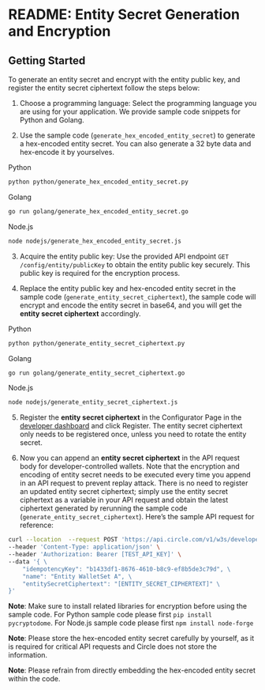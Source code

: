 # README: Entity Secret Generation and Encryption

## Getting Started

To generate an entity secret and encrypt with the entity public key, and register the entity secret ciphertext follow the steps below:

1. Choose a programming language: Select the programming language you are using for your application. We provide sample code snippets for Python and Golang.

2. Use the sample code (`generate_hex_encoded_entity_secret`) to generate a hex-encoded entity secret. You can also generate a 32 byte data and hex-encode it by yourselves.

Python
```bash
python python/generate_hex_encoded_entity_secret.py
```

Golang
```bash
go run golang/generate_hex_encoded_entity_secret.go
```

Node.js
```bash
node nodejs/generate_hex_encoded_entity_secret.js
```


3. Acquire the entity public key: Use the provided API endpoint `GET /config/entity/publicKey` to obtain the entity public key securely. This public key is required for the encryption process.

4. Replace the entity public key and hex-encoded entity secret in the sample code (`generate_entity_secret_ciphertext`), the sample code will encrypt and encode the entity secret in base64, and you will get the **entity secret ciphertext** accordingly.

Python
```bash
python python/generate_entity_secret_ciphertext.py
```

Golang
```bash
go run golang/generate_entity_secret_ciphertext.go
```

Node.js
```bash
node nodejs/generate_entity_secret_ciphertext.js
```

5. Register the **entity secret ciphertext** in the Configurator Page in the [developer dashboard](https://console.circle.com/wallets/dev/configurator) and click Register. The entity secret ciphertext only needs to be registered once, unless you need to rotate the entity secret.

6. Now you can append an **entity secret ciphertext** in the API request body for developer-controlled wallets. Note that the encryption and encoding of entity secret needs to be executed every time you append in an API request to prevent replay attack. There is no need to register an updated entity secret ciphertext; simply use the entity secret ciphertext as a variable in your API request and obtain the latest ciphertext generated by rerunning the sample code (`generate_entity_secret_ciphertext`). Here’s the sample API request for reference: 

```bash
curl --location  --request POST 'https://api.circle.com/v1/w3s/developer/walletSets' \
--header 'Content-Type: application/json' \
--header 'Authorization: Bearer [TEST_API_KEY]' \
--data '{ \
    "idempotencyKey": "b1433df1-8676-4610-b8c9-ef8b5de3c79d", \
    "name": "Entity WalletSet A", \
    "entitySecretCiphertext": "[ENTITY_SECRET_CIPHERTEXT]" \
}'
```

**Note**: Make sure to install related libraries for encryption before using the sample code. For Python sample code please first `pip install pycryptodome`. For Node.js sample code please first `npm install node-forge`

**Note**: Please store the hex-encoded entity secret carefully by yourself, as it is required for critical API requests and Circle does not store the information.

**Note**: Please refrain from directly embedding the hex-encoded entity secret within the code.
